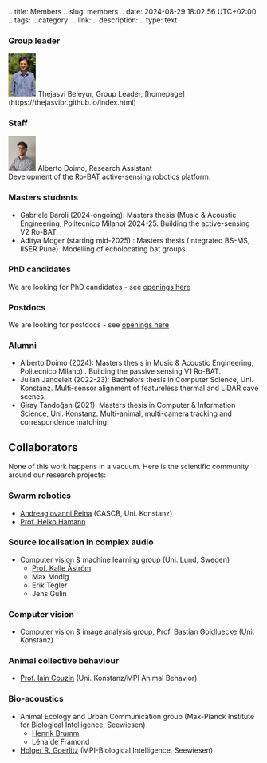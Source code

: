 .. title: Members
.. slug: members
.. date: 2024-08-29 18:02:56 UTC+02:00
.. tags: 
.. category: 
.. link: 
.. description: 
.. type: text

### Group leader
<img src="../IMG_20240813_133527_cropped.jpg" width="11%">
Thejasvi Beleyur, Group Leader, [homepage](https://thejasvibr.github.io/index.html)

### Staff
<img src="../alberto_doimo_2.jpg" width="11%">
Alberto Doimo, Research Assistant
<br/>
Development of the Ro-BAT active-sensing robotics platform.


### Masters students
* Gabriele Baroli (2024-ongoing):  Masters thesis  (Music & Acoustic Engineering, Politecnico Milano) 2024-25. Building the active-sensing V2 Ro-BAT.
* Aditya Moger (starting mid-2025) : Masters thesis (Integrated BS-MS, IISER Pune). Modelling of echolocating bat groups. 


### PhD candidates
We are looking for PhD candidates - see [openings here](/openings/)

### Postdocs 
We are looking for postdocs - see [openings here](/openings/)

### Alumni 
* Alberto Doimo  (2024):  Masters thesis in Music & Acoustic Engineering, Politecnico Milano) . Building the  passive sensing V1 Ro-BAT.
* Julian Jandeleit (2022-23): Bachelors thesis in Computer Science, Uni. Konstanz. Multi-sensor alignment of featureless thermal and LiDAR cave scenes. 
* Giray Tandoğan (2021): Masters thesis in Computer & Information Science, Uni. Konstanz. Multi-animal, multi-camera tracking and correspondence matching.

## Collaborators 

None of this work happens in a vacuum. Here is the scientific community around our research projects:

### Swarm robotics 
* [Andreagiovanni Reina](https://www.giovannireina.com/) (CASCB, Uni. Konstanz)
* [Prof. Heiko Hamann](http://www.heikohamann.de/)

### Source localisation in complex audio
* Computer vision & machine learning group (Uni. Lund, Sweden)
	* [Prof. Kalle Åström](https://www.maths.lu.se/staff/kalleastrom/)
	* Max Modig
	* Erik Tegler 
	* Jens Gulin

### Computer vision
* Computer vision & image analysis group, [Prof. Bastian Goldluecke](https://www.cvia.uni-konstanz.de/) (Uni. Konstanz)

### Animal collective behaviour
* [Prof. Iain Couzin](https://www.ab.mpg.de/person/98158) (Uni. Konstanz/MPI Animal Behavior)

### Bio-acoustics
* Animal Ecology and Urban Communication group (Max-Planck Institute for Biological Intelligence, Seewiesen)
	* [Henrik Brumm](https://www.bi.mpg.de/brumm) 
	* Léna de Framond
* [Holger R. Goerlitz](https://www.holger-goerlitz.de/) (MPI-Biological Intelligence, Seewiesen)